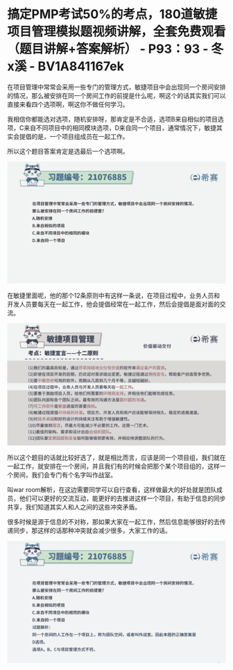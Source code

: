 # 搞定PMP考试50%的考点，180道敏捷项目管理模拟题视频讲解，全套免费观看（题目讲解+答案解析） - P93：93 - 冬x溪 - BV1A841167ek

在项目管理中常常会采用一些专门的管理方式，敏捷项目中会出现同一个房间安排的情况，那么被安排在同一个房间工作的前提是什么呢，啊这个的话其实我们可以直接来看四个选项啊，啊这你不做任何学习。

我相信你都能选对选项，随机安排呀，那肯定是不合适，选项B来自相似的项目选项，C来自不同项目中的相同模块选项，D来自同一个项目，通常情况下，敏捷其实会提倡的是，一个项目组成员在一起工作。

所以这个题目答案肯定是选最后一个选项啊。

![](img/1e68632af55797c1052127b461586315_1.png)

在敏捷里面呢，他的那个12条原则中有这样一条说，在项目过程中，业务人员和开发人员要每天在一起工作，他会提倡经常在一起工作，然后会提倡是面对面的交流。



![](img/1e68632af55797c1052127b461586315_3.png)

所以这个题目的话就比较好选了，就是相比而言，应该是同一个项目组，我们就在一起工作，就安排在一个房间，并且我们有的时候会把那个某个项目组的，这样一个房间，我们会专门有个名字叫作战室。

叫war room解析，在这边需要同学可以自行查看，这样做最大的好处就是团队成员，他们可以更好的交流互动，能更好的去推进这样一个项目，有助于信息的同步共享，我们知道其实人和人之间的这些冲突矛盾。

很多时候是源于信息的不对称，那如果大家在一起工作，然后信息能够很好的去传递同步，那这样的话那种冲突就会减少很多，大家工作的话。



![](img/1e68632af55797c1052127b461586315_5.png)